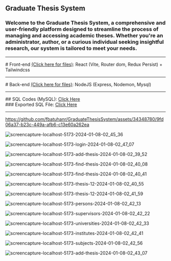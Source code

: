 ## Graduate Thesis System
### Welcome to the Graduate Thesis System, a comprehensive and user-friendly platform designed to streamline the process of managing and accessing academic theses. Whether you're an administrator, author, or a curious individual seeking insightful research, our system is tailored to meet your needs.

<hr/>
# Front-end <a href="https://github.com/fbatuhanr/GraduateThesisSystem/tree/main/Frontend">(Click here for files)</a>: React (Vite, Router dom, Redux Persist) + Tailwindcss
<hr/>
# Back-end <a href="https://github.com/fbatuhanr/GraduateThesisSystem/tree/main/Backend">(Click here for files)</a>: NodeJS (Express, Nodemon, Mysql)
<hr/>
## SQL Codes (MySQL): <a href="https://github.com/fbatuhanr/GraduateThesisSystem/blob/main/Backend/server.js" target="_blank">Click Here</a>
<br/>
### Exported SQL File: <a href="https://github.com/fbatuhanr/GraduateThesisSystem/blob/main/Export/GraduateThesisSystem.sql" target="_blank">Click Here</a>
<hr/>




https://github.com/fbatuhanr/GraduateThesisSystem/assets/34348780/9fd06a37-b23c-449a-afb6-c13e60a262ea

![screencapture-localhost-5173-2024-01-08-02_45_36](https://github.com/fbatuhanr/GraduateThesisSystem/assets/34348780/ce08ece6-c564-4bf0-af7f-6c518533f8a1)

![screencapture-localhost-5173-login-2024-01-08-02_47_07](https://github.com/fbatuhanr/GraduateThesisSystem/assets/34348780/980741d1-9865-4bb5-b71e-f9b784f7f194)

![screencapture-localhost-5173-add-thesis-2024-01-08-02_39_52](https://github.com/fbatuhanr/GraduateThesisSystem/assets/34348780/15b9c2b5-5564-4ea2-9168-2413959ebac9)

![screencapture-localhost-5173-find-thesis-2024-01-08-02_40_08](https://github.com/fbatuhanr/GraduateThesisSystem/assets/34348780/4e57134a-2f08-4fe8-8cd1-31da3dedbedd)

![screencapture-localhost-5173-find-thesis-2024-01-08-02_40_41](https://github.com/fbatuhanr/GraduateThesisSystem/assets/34348780/6adf3e84-5fa2-455a-8c89-0bf7efd7c6fa)

![screencapture-localhost-5173-thesis-12-2024-01-08-02_40_55](https://github.com/fbatuhanr/GraduateThesisSystem/assets/34348780/4086e909-473e-4700-b2ce-5c8026c63d72)

![screencapture-localhost-5173-thesis-12-2024-01-08-02_41_59](https://github.com/fbatuhanr/GraduateThesisSystem/assets/34348780/7ccdaee2-4e5f-4381-9a6c-e160f73d2ad2)

![screencapture-localhost-5173-persons-2024-01-08-02_42_13](https://github.com/fbatuhanr/GraduateThesisSystem/assets/34348780/367d6277-c5fa-4055-a5fa-3febeb69803e)

![screencapture-localhost-5173-supervisors-2024-01-08-02_42_22](https://github.com/fbatuhanr/GraduateThesisSystem/assets/34348780/ff56f6fe-eea8-40cb-9050-fb147fa27621)

![screencapture-localhost-5173-universities-2024-01-08-02_42_33](https://github.com/fbatuhanr/GraduateThesisSystem/assets/34348780/7888e358-6402-4e0e-bcb5-6f5376f333aa)

![screencapture-localhost-5173-institutes-2024-01-08-02_42_41](https://github.com/fbatuhanr/GraduateThesisSystem/assets/34348780/15e60585-462f-4ff7-b826-0becd5a2124b)

![screencapture-localhost-5173-subjects-2024-01-08-02_42_56](https://github.com/fbatuhanr/GraduateThesisSystem/assets/34348780/6ea45fd9-92e4-4dff-85f6-0a0d0273de5b)

![screencapture-localhost-5173-add-thesis-2024-01-08-02_43_07](https://github.com/fbatuhanr/GraduateThesisSystem/assets/34348780/e8bab891-804f-402c-9ad1-bad70c3013f8)
